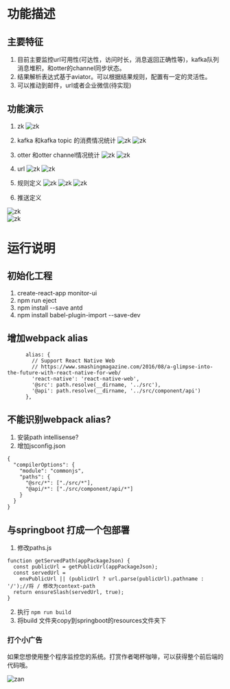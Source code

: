 # 功能描述

## 主要特征

 1. 目前主要监控url可用性(可达性，访问时长，消息返回正确性等)，kafka队列消息堆积，和otter的channel同步状态。
 2. 结果解析表达式基于aviator。可以根据结果规则，配置有一定的灵活性。
 3. 可以推动到邮件，url或者企业微信(待实现)

## 功能演示

1. zk 
![zk](./image/zk.png) 
2. kafka 和kafka topic 的消费情况统计
![zk](./image/kafka.png) 
![zk](./image/kafka_topic_consume.png) 
3. otter 和otter channel情况统计
![zk](./image/otter.png) 
![zk](./image/otter_channel.png) 
4. url 
![zk](./image/url.png) 
![zk](./image/url_add.png) 

5. 规则定义
![zk](./image/rule.png) 
![zk](./image/rule_add.png) 
![zk](./image/rule_detail.png) 


6. 推送定义
 
![zk](./image/push_mail.png)  
![zk](./image/push_url.png) 


# 运行说明
##  初始化工程
1. create-react-app monitor-ui
2. npm run eject
3. npm install --save antd
4. npm install babel-plugin-import --save-dev




## 增加webpack alias
```
      alias: {
        // Support React Native Web
        // https://www.smashingmagazine.com/2016/08/a-glimpse-into-the-future-with-react-native-for-web/
        'react-native': 'react-native-web',
        '@src': path.resolve(__dirname, '../src'),
        '@api': path.resolve(__dirname, '../src/component/api')
      },
```

## 不能识别webpack alias?
1. 安装path intellisense?
2. 增加jsconfig.json
```
{
  "compilerOptions": {
    "module": "commonjs",
    "paths": {
      "@src/*": ["./src/*"],
      "@api/*": ["./src/component/api/*"]
    }
  }
}
```

## 与springboot 打成一个包部署
1. 修改paths.js
```
function getServedPath(appPackageJson) {
  const publicUrl = getPublicUrl(appPackageJson);
  const servedUrl =
    envPublicUrl || (publicUrl ? url.parse(publicUrl).pathname : '/');//将 / 修改为context-path
  return ensureSlash(servedUrl, true);
}
```
2. 执行  `npm run build`
3. 将build 文件夹copy到springboot的resources文件夹下

### 打个小广告
如果您想使用整个程序监控您的系统。打赏作者喝杯咖啡，可以获得整个前后端的代码哦。

![zan](./image/zan.png) 
